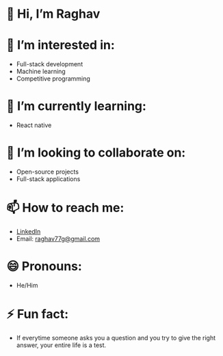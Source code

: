 # 👋 Hi, I’m Raghav

# 👀 I’m interested in:
  - Full-stack development
  - Machine learning
  - Competitive programming

# 🌱 I’m currently learning:
  - React native
    
# 💞️ I’m looking to collaborate on:
  - Open-source projects
  - Full-stack applications

# 📫 How to reach me:
  - [LinkedIn](https://www.linkedin.com/in/raghav-g-6856a4249/)
  - Email: raghav77g@gmail.com

# 😄 Pronouns:
  - He/Him

# ⚡ Fun fact:
  - If everytime someone asks you a question and you try to give the right answer, your entire life is a test.

